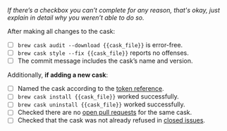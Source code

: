 *If there’s a checkbox you can’t complete for any reason, that's okay, just explain in detail why you weren’t able to do so.*

After making all changes to the cask:

- [ ] `brew cask audit --download {{cask_file}}` is error-free.
- [ ] `brew cask style --fix {{cask_file}}` reports no offenses.
- [ ] The commit message includes the cask’s name and version.

Additionally, **if adding a new cask**:

- [ ] Named the cask according to the [token reference].
- [ ] `brew cask install {{cask_file}}` worked successfully.
- [ ] `brew cask uninstall {{cask_file}}` worked successfully.
- [ ] Checked there are no [open pull requests] for the same cask.
- [ ] Checked that the cask was not already refused in [closed issues].

[token reference]: https://github.com/caskroom/homebrew-cask/blob/master/doc/cask_language_reference/token_reference.md
[open pull requests]: https://github.com/caskroom/homebrew-eid/pulls
[closed issues]: https://github.com/caskroom/homebrew-eid/issues?q=is%3Aissue+is%3Aclosed

